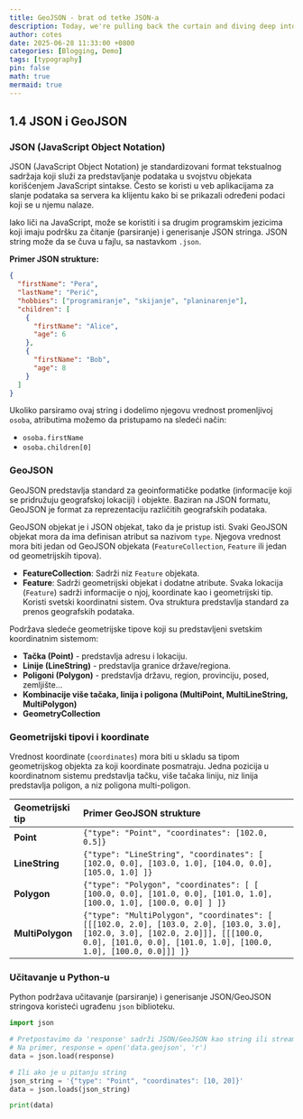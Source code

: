 ```yaml
---
title: GeoJSON - brat od tetke JSON-a
description: Today, we're pulling back the curtain and diving deep into the source code of Didi.
author: cotes
date: 2025-06-28 11:33:00 +0800
categories: [Blogging, Demo]
tags: [typography]
pin: false
math: true
mermaid: true
---
```

## 1.4 JSON i GeoJSON

### JSON (JavaScript Object Notation)

JSON (JavaScript Object Notation) je standardizovani format tekstualnog sadržaja koji služi za predstavljanje podataka u svojstvu objekata korišćenjem JavaScript sintakse. Često se koristi u veb aplikacijama za slanje podataka sa servera ka klijentu kako bi se prikazali određeni podaci koji se u njemu nalaze.

Iako liči na JavaScript, može se koristiti i sa drugim programskim jezicima koji imaju podršku za čitanje (parsiranje) i generisanje JSON stringa. JSON string može da se čuva u fajlu, sa nastavkom `.json`.

**Primer JSON strukture:**

```json
{
  "firstName": "Pera",
  "lastName": "Perić",
  "hobbies": ["programiranje", "skijanje", "planinarenje"],
  "children": [
    {
      "firstName": "Alice",
      "age": 6
    },
    {
      "firstName": "Bob",
      "age": 8
    }
  ]
}
```

Ukoliko parsiramo ovaj string i dodelimo njegovu vrednost promenljivoj `osoba`, atributima možemo da pristupamo na sledeći način:

* `osoba.firstName`
* `osoba.children[0]`

### GeoJSON

GeoJSON predstavlja standard za geoinformatičke podatke (informacije koji se pridružuju geografskoj lokaciji) i objekte. Baziran na JSON formatu, GeoJSON je format za reprezentaciju različitih geografskih podataka.

GeoJSON objekat je i JSON objekat, tako da je pristup isti. Svaki GeoJSON objekat mora da ima definisan atribut sa nazivom `type`. Njegova vrednost mora biti jedan od GeoJSON objekata (`FeatureCollection`, `Feature` ili jedan od geometrijskih tipova).

* **FeatureCollection**: Sadrži niz `Feature` objekata.
* **Feature**: Sadrži geometrijski objekat i dodatne atribute. Svaka lokacija (`Feature`) sadrži informacije o njoj, koordinate kao i geometrijski tip. Koristi svetski koordinatni sistem. Ova struktura predstavlja standard za prenos geografskih podataka.

Podržava sledeće geometrijske tipove koji su predstavljeni svetskim koordinatnim sistemom:

* **Tačka (Point)** - predstavlja adresu i lokaciju.
* **Linije (LineString)** - predstavlja granice države/regiona.
* **Poligoni (Polygon)** - predstavlja državu, region, provinciju, posed, zemljište...
* **Kombinacije više tačaka, linija i poligona (MultiPoint, MultiLineString, MultiPolygon)**
* **GeometryCollection**

### Geometrijski tipovi i koordinate

Vrednost koordinate (`coordinates`) mora biti u skladu sa tipom geometrijskog objekta za koji koordinate posmatraju. Jedna pozicija u koordinatnom sistemu predstavlja tačku, više tačaka liniju, niz linija predstavlja poligon, a niz poligona multi-poligon.

| Geometrijski tip | Primer GeoJSON strukture                                                                                                                              |
| :--------------- | :---------------------------------------------------------------------------------------------------------------------------------------------------- |
| **Point** | `{"type": "Point", "coordinates": [102.0, 0.5]}`                                                                                                      |
| **LineString** | `{"type": "LineString", "coordinates": [ [102.0, 0.0], [103.0, 1.0], [104.0, 0.0], [105.0, 1.0] ]}`                                                      |
| **Polygon** | `{"type": "Polygon", "coordinates": [ [ [100.0, 0.0], [101.0, 0.0], [101.0, 1.0], [100.0, 1.0], [100.0, 0.0] ] ]}`                                       |
| **MultiPolygon** | `{"type": "MultiPolygon", "coordinates": [ [[[102.0, 2.0], [103.0, 2.0], [103.0, 3.0], [102.0, 3.0], [102.0, 2.0]]], [[[100.0, 0.0], [101.0, 0.0], [101.0, 1.0], [100.0, 1.0], [100.0, 0.0]]] ]}` |

### Učitavanje u Python-u

Python podržava učitavanje (parsiranje) i generisanje JSON/GeoJSON stringova koristeći ugrađenu `json` biblioteku.

```python
import json

# Pretpostavimo da 'response' sadrži JSON/GeoJSON kao string ili stream
# Na primer, response = open('data.geojson', 'r')
data = json.load(response)

# Ili ako je u pitanju string
json_string = '{"type": "Point", "coordinates": [10, 20]}'
data = json.loads(json_string)

print(data)
```